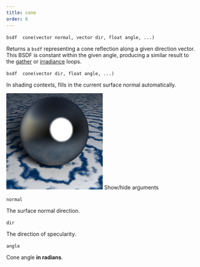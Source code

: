 ```yaml
---
title: cone
order: 6
---
```

`bsdf  cone(vector normal, vector dir, float angle, ...)`

Returns a `bsdf` representing a cone reflection along a given direction vector. This BSDF is constant within the given angle, producing a similar result to the [gather](gather.html "Sends rays into the scene and returns information from the shaders of
surfaces hit by the rays.") or [irradiance](irradiance.html "Computes irradiance (global illumination) at the point P with the normal N.") loops.

`bsdf  cone(vector dir, float angle, ...)`

In shading contexts, fills in the current surface normal automatically.

![](../_static/rendering/cone.png)
Show/hide arguments

`normal`

The surface normal direction.

`dir`

The direction of specularity.

`angle`

Cone angle **in radians**.
